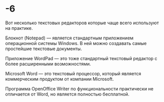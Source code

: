 # -6

Вот несколько текстовых редакторов которые чаще всего используют на практике.

Блокнот (Notepad) — является стандартным приложением операционной системы Windows. В ней можно создавать самые простейшие текстовые документы.

Приложение WordPad — это тоже стандартный текстовый редактор с более расширенными возможностями.

Microsoft Word — это текстовый процессор, который является коммерческим продуктом от компании Microsoft.

Программа OpenOffice Writer по функциональности практически не отличается от Word, но является полностью бесплатной.
